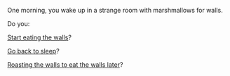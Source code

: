 One morning, you wake up in a strange room with marshmallows for walls.

Do you:

[Start eating the walls](eating-walls/eating-marshmallows.md)?

[Go back to sleep](sleep/marshmallow.md)?

[Roasting the walls to eat the walls later](roasting-walls/roasting-marshmellows.md)?
